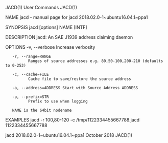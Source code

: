 JACD(1)                                                            User Commands                                                           JACD(1)

NAME
       jacd - manual page for jacd 2018.02.0-1~ubuntu16.04.1~ppa1

SYNOPSIS
       jacd [options] NAME [INTF]

DESCRIPTION
       jacd: An SAE J1939 address claiming daemon

OPTIONS
       -v, --verbose
              Increase verbosity

       -r, --range=RANGE
              Ranges of source addresses e.g. 80,50-100,200-210 (defaults to 0-253)

       -c, --cache=FILE
              Cache file to save/restore the source address

       -a, --address=ADDRESS Start with Source Address ADDRESS

       -p, --prefix=STR
              Prefix to use when logging

       NAME is the 64bit nodename

EXAMPLES
       jacd -r 100,80-120 -c /tmp/1122334455667788.jacd 1122334455667788

jacd 2018.02.0-1~ubuntu16.04.1~ppa1                                October 2018                                                            JACD(1)
